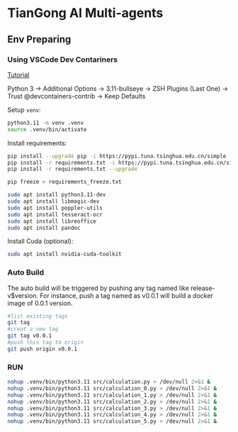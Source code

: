 
# TianGong AI Multi-agents

## Env Preparing

### Using VSCode Dev Contariners

[Tutorial](https://code.visualstudio.com/docs/devcontainers/tutorial)

Python 3 -> Additional Options -> 3.11-bullseye -> ZSH Plugins (Last One) -> Trust @devcontainers-contrib -> Keep Defaults

Setup `venv`:

```bash
python3.11 -m venv .venv
source .venv/bin/activate
```

Install requirements:

```bash
pip install --upgrade pip -i https://pypi.tuna.tsinghua.edu.cn/simple
pip install -r requirements.txt -i https://pypi.tuna.tsinghua.edu.cn/simple
pip install -r requirements.txt --upgrade

pip freeze > requirements_freeze.txt
```

```bash
sudo apt install python3.11-dev
sudo apt install libmagic-dev
sudo apt install poppler-utils
sudo apt install tesseract-ocr
sudo apt install libreoffice
sudo apt install pandoc
```

Install Cuda (optional):

```bash
sudo apt install nvidia-cuda-toolkit
```

### Auto Build

The auto build will be triggered by pushing any tag named like release-v$version. For instance, push a tag named as v0.0.1 will build a docker image of 0.0.1 version.

```bash
#list existing tags
git tag
#creat a new tag
git tag v0.0.1
#push this tag to origin
git push origin v0.0.1
```

### RUN

```bash
nohup .venv/bin/python3.11 src/calculation.py > /dev/null 2>&1 &
nohup .venv/bin/python3.11 src/calculation_0.py > /dev/null 2>&1 &
nohup .venv/bin/python3.11 src/calculation_1.py > /dev/null 2>&1 &
nohup .venv/bin/python3.11 src/calculation_2.py > /dev/null 2>&1 &
nohup .venv/bin/python3.11 src/calculation_3.py > /dev/null 2>&1 &
nohup .venv/bin/python3.11 src/calculation_4.py > /dev/null 2>&1 &
nohup .venv/bin/python3.11 src/calculation_5.py > /dev/null 2>&1 &
```
